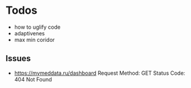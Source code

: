 # Todos

* how to uglify code
* adaptivenes
* max min coridor

## Issues

* <https://mymeddata.ru/dashboard>
Request Method:
GET
Status Code:
404 Not Found
